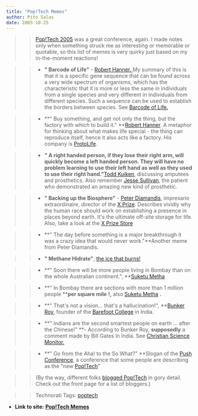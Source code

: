 ```yaml
---
title: "Pop!Tech Memes"
author: Pito Salas
date: 2005-10-25
---
```



>>

>> [Pop!Tech 2005](<http://www.poptech.org/>) was a great conference, again. I
made notes only when something struck me as interesting or memorable or
quotable, so this list of memes is very quirky just based on my in-the-moment
reactions!

>>

>>   * **" Barcode of Life"** - [Robert Hanner.
](<http://coriell.umdnj.edu/science/hanner.html>)My summary of this is that it
is a specific gene sequence that can be found across a very wide spectrum of
organisms, which has the characteristic that it is more or less the same in
individuals from a single species and very different in individuals from
different species. Such a sequence can be used to establish the borders
between species. See [Barcode of Life.](<http://www.barcodinglife.com/>)

>>

>>   * **" Buy something, and get not only the thing, but the factory with
which to build it." **[Robert
Hanner](<http://coriell.umdnj.edu/science/hanner.html>). A metaphor for
thinking about what makes life special - the thing can reproduce itself, hence
it also acts like a factory. His company is
[ProtoLife](<http://www.protolife.net/company/profile.php>).

>>

>>   * **" A right handed person, if they lose their right arm, will quickly
become a left handed person. They will have no problem learning to use their
left hand as well as they used to use their right hand."**[Todd
Kuiken](<http://www.poptech.org/speakers.cfm?page=speaker_detail&id=187>),
discussing amputees and prosthetics. Also remember [Jesse
Sullivan](<http://www.ric.org/bionic/>), the patient who demonstrated an
amazing new kind of prosthetic.

>>

>>   * **" Backing up the Biosphere"** - [Peter
Diamandis](<http://www.xprize.org/who/bio.php?bioname=diamandis>), impresario
extraordinaire, director of the [X
Prize](<http://www.xprize.org/about/index.php>). Describes vividly why the
human race should work on establishing a presence in places beyond earth. It's
the ultimate off-site storage for life. Also, take a look at the [X Prize
Store](<http://www.thespacestore.com/anxpronst.html>)

>>

>>   * **" The day before something is a major breakthrough it was a crazy
idea that would never work."**Another meme from Peter Diamandis.

>>

>>   * **" Methane Hidrate"**, [the ice that
burns!](<http://en.wikipedia.org/wiki/Methane_hydrate>)

>>

>>   * **" Soon there will be more people living in Bombay than on the whole
Australian continent.", **[Suketu Metha](<http://www.suketumehta.com/>)

>>

>>   * **" In Bombay there are sections with more than 1 million people
****per square mile** **!,** also [Suketu
Metha](<http://www.suketumehta.com/>) **.**

>>

>>   * **" That's not a vision… that's a hallucination!", **[Bunker
Roy](<http://www.unesco.org/courier/2000_03/uk/dossier/txt02.htm>), founder of
the [Barefoot College](<http://www.barefootcollege.org/>) in India.

>>

>>   * **" Indians are the second smartest people on earth … after the
Chinese!" **- According to Bunker Roy, **supposedly** a comment made by Bill
Gates in India. See [Christian Science
Monitor.](<http://www.csmonitor.com/2002/1114/p07s02-wosc.html>)

>>

>>   * **" Go from the Aha! to the So What?" **Slogan of the [Push
Conference](<http://www.pushthefuture.org/>), a conference that some people
are describing as the "new [Pop!Tech](<http://www.poptech.org/>)"

>>

>>

>>

>> (By the way, different folks [blogged Pop!Tech](<http://www.poptech.org/>)
in gory detail. Check out the front page for a list of bloggers.)

>>

>> Technorati Tags: [poptech](<http://www.technorati.com/tag/poptech>)


* **Link to site:** **[Pop!Tech Memes](None)**
